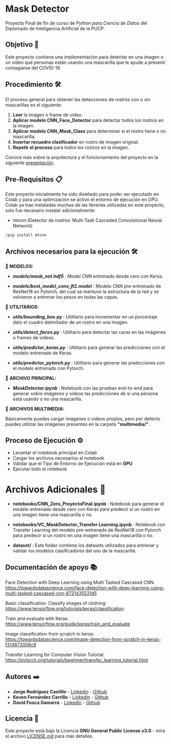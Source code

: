 # Mask Detector

Proyecto Final de fin de curso de *_Python para Ciencia de Datos_* del Diplomado de Inteligencia Artificial de la PUCP.

## Objetivo 🚀

Este proyecto contiene una implementación para detectar en una imagen o un video qué personas están usando una mascarilla que le ayude a prevenir contagiarse del COVID-19.

## Procedimiento 🛠️

El proceso general para obtener las detecciones de rostros con o sin mascarillas es el siguiente:

1. **Leer** la imagen o frame de video.
2. **Aplicar modelo CNN_Face_Detector** para detectar todos los rostros en la imagen.
3. **Aplicar modelo CNN_Mask_Class** para determinar si el rostro tiene o no mascarilla.
4. **Insertar recuadro clasificador** en rostro de imagen original.
5. **Repetir el proceso** para todos los rostros en la imagen.

Conoce más sobre la arquitectura y el funcionamiento del proyecto en la siguiente [presentación](https://github.com/jjrodcast/MaskDectector/blob/master/presentacion/Proyecto_Final_PFDS.pdf).

## Pre-Requisitos 📋

Este proyecto inicialmente ha sido diseñado para poder ser ejecutado en Colab y para una optimización se activó el entorno de ejecución en GPU.
Colab ya trae instaladas muchas de las librerías utilizadas en este proyecto, solo fue necesario instalar adicionalmente:
- mtcnn (Detector de rostros: Multi-Task Cascaded Convolutional Neural Network)

```
!pip install mtcnn
```

## Archivos necesarios para la ejecución 🛠️

📌 **MODELOS:**

* **_models/mask_net.hdf5_** : Model CNN entrenado desde cero con Keras.

* **_models/best_model_conv_ft2.model_** : Modelo CNN pre-entrenado de ResNet18 en Pytorch, del cual se mantuvo la estructura de la red y se volvieron a entrenar los pesos en todas las capas.

📌 **UTILITARIOS:**

* **_utils/bounding_box.py_** : Utilitario para incrementar en un porcentaje dato el cuadro delimitador de un rostro en una imagen.

* **_utils/detect_faces.py_** : Utilitario para detectar las caras en las imágenes o frames de videos.

* **_utils/predictor_keras.py_** : Utilitario para generar las predicciones con el modelo entrenado de Keras.

* **_utils/predictor_pytorch.py_** : Utilitario para generar las predicciones con el modelo entrenado con Pytorch.

📌 **ARCHIVO PRINCIPAL:**

* **_MaskDetector.ipynb_** : Notebook con las pruebas end-to-end para generar sobre imágenes y videos las predicciones de si una persona está usando o no una mascarilla.

📌 **ARCHIVOS MULTIMEDIA:**

Básicamente puedes cargar imágenes o videos propios, pero por defecto puedes utilizar las imágenes presentes en la carpeta **"multimedia/"**.

## Proceso de Ejecución ⚙️ 

* Levantar el notebook principal en Colab
* Cargar los archivos necesarios al notebook
* Validar que el Tipo de Entorno de Ejecución está en **GPU**
* Ejecutar todo el notebook

# Archivos Adicionales 📁

* **notebooks/CNN_Zero_ProyectoFinal.ipynb** : Notebook para generar el modelo entrenado desde cero con Keras para predecir si un rostro en una imagen tiene una mascarilla o no.

* **notebooks/VC_MaskDetector_Transfer Learning.ipynb** : Notebook con Transfer Learning del modelo pre-entrenado de ResNet18 con Pytorch para predecir si un rostro en una imagen tiene una mascarilla o no.

* **dataset/** : Este folder contiene los datasets utilizados para entrenar y validar los modelos clasificadores del uso de la mascarilla.

## Documentación de apoyo 📚

Face Detection with Deep Learning using Multi Tasked Cascased CNN: https://towardsdatascience.com/face-detection-with-deep-learning-using-multi-tasked-cascased-cnn-8721435531d5

Basic classification: Classify images of clothing: https://www.tensorflow.org/tutorials/keras/classification

Train and evaluate with Keras: https://www.tensorflow.org/guide/keras/train_and_evaluate

Image classification from scratch in keras: https://towardsdatascience.com/image-detection-from-scratch-in-keras-f314872006c9

Transfer Learning for Computer Vision Tutorial: https://pytorch.org/tutorials/beginner/transfer_learning_tutorial.html

## Autores ✒️

* **Jorge Rodríguez Castillo** - [Linkedin](https://www.linkedin.com/in/jorge-rodr%C3%ADguez-castillo/) - [Github](https://github.com/jjrodcast)
* **Keven Fernández Carrillo** - [Linkedin](https://www.linkedin.com/in/keven-fern%C3%A1ndez-carrillo-50b07aa2/) - [Github](https://github.com/KevenRFC)
* **David Fosca Gamarra** - [Linkedin](https://www.linkedin.com/in/davidfoscagamarra/) - [Github](https://github.com/DavidFosca)

## Licencia 📄

Este proyecto está bajo la Licencia **GNU General Public License v3.0** - mira el archivo [LICENSE.md](LICENSE.md) para más detalles.

